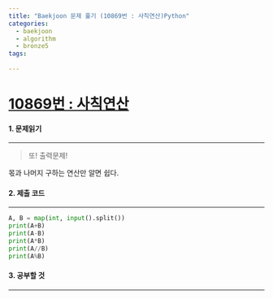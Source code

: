 ```yaml
---
title: "Baekjoon 문제 풀기 (10869번 : 사칙연산)Python"
categories:
  - baekjoon
  - algorithm
  - bronze5
tags:
  
---
```



# [10869번 : 사칙연산](https://www.acmicpc.net/problem/10869)

#### 1. 문제읽기
---

> 또! 출력문제!  

몫과 나머지 구하는 연산만 알면 쉽다.  

#### 2. 제출 코드 
---

```python
A, B = map(int, input().split())
print(A+B)
print(A-B)
print(A*B)
print(A//B)
print(A%B)
```


#### 3. 공부할 것
---

